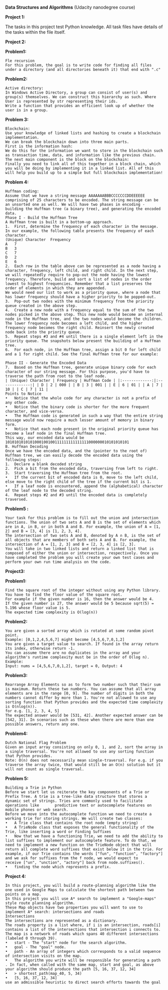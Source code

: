 **Data Structures and Algorithms**
(Udacity nanodegree course)


****Project 1:****

  The tasks in this project test Python knowledge. 
  All task files have details of the tasks within the file itself.
  

****Project 2:****

  **Problem1:**

    Fle recursion
    For this problem, the goal is to write code for finding all files under a directory (and all directories beneath it) that end with ".c"

  **Problem2:**

    Active directory:
    In Windows Active Directory, a group can consist of user(s) and group(s) themselves. We can construct this hierarchy as such. Where User is represented by str representing their ids.
    Write a function that provides an efficient look up of whether the user is in a group.

  **Problem 3:**

    Blockchain:
    Use your knowledge of linked lists and hashing to create a blockchain implementation.
    We can break the blockchain down into three main parts.
    First is the information hash:
    We do this for the information we want to store in the blockchain such as transaction time, data, and information like the previous chain.
    The next main component is the block on the blockchain:
    Finally you need to link all of this together in a block chain, which you will be doing by implementing it in a linked list. All of this will help you build up to a simple but full blockchain implementation!

  **Problem 4:**

    Huffman coding:
    Assume that we have a string message AAAAAAABBBCCCCCCCDDEEEEEE comprising of 25 characters to be encoded. The string message can be an unsorted one as well. We will have two phases in encoding - building the Huffman tree (a binary tree), and generating the encoded data.
    Phase I - Build the Huffman Tree
    A Huffman tree is built in a bottom-up approach.
    1.	First, determine the frequency of each character in the message. In our example, the following table presents the frequency of each character.
    (Unique) Character	Frequency
    A	7
    B	3
    C	7
    D	2
    E	6
    2.	Each row in the table above can be represented as a node having a character, frequency, left child, and right child. In the next step, we will repeatedly require to pop-out the node having the lowest frequency. Therefore, build and sort a list of nodes in the order lowest to highest frequencies. Remember that a list preserves the order of elements in which they are appended.
    We would need our list to work as a priority queue, where a node that has lower frequency should have a higher priority to be popped-out. 
    3.	Pop-out two nodes with the minimum frequency from the priority queue created in the above step.
    4.	Create a new node with a frequency equal to the sum of the two nodes picked in the above step. This new node would become an internal node in the Huffman tree, and the two nodes would become the children. The lower frequency node becomes a left child, and the higher frequency node becomes the right child. Reinsert the newly created node back into the priority queue.
    5.	Repeat steps #3 and #4 until there is a single element left in the priority queue. The snapshots below present the building of a Huffman tree.
    6.	For each node, in the Huffman tree, assign a bit 0 for left child and a 1 for right child. See the final Huffman tree for our example:
    
    Phase II - Generate the Encoded Data
    7.	Based on the Huffman tree, generate unique binary code for each character of our string message. For this purpose, you'd have to traverse the path from root to the leaf node.
    | (Unique) Character | Frequency | Huffman Code | |:-------------:|:-------------:| | D | 2 | 000 | | B | 3 | 001 | | E | 6 | 01 | | A | 7 | 10 | | C | 7 | 11 |
    Points to Notice
    •	Notice that the whole code for any character is not a prefix of any other code. 
    •	Notice that the binary code is shorter for the more frequent character, and vice-versa.
    •	The Huffman code is generated in such a way that the entire string message would now require a much lesser amount of memory in binary form.
    •	Notice that each node present in the original priority queue has become a leaf node in the final Huffman tree.
    This way, our encoded data would be 1010101010101000100100111111111111111000000010101010101
    B. Huffman Decoding
    Once we have the encoded data, and the (pointer to the root of) Huffman tree, we can easily decode the encoded data using the following steps:
    1.	Declare a blank decoded string
    2.	Pick a bit from the encoded data, traversing from left to right.
    3.	Start traversing the Huffman tree from the root.
    •	If the current bit of encoded data is 0, move to the left child, else move to the right child of the tree if the current bit is 1.
    •	If a leaf node is encountered, append the (alphabetical) character of the leaf node to the decoded string.
    4.	Repeat steps #2 and #3 until the encoded data is completely traversed.

  **Problem5 :**

    Your task for this problem is to fill out the union and intersection functions. The union of two sets A and B is the set of elements which are in A, in B, or in both A and B. For example, the union of A = [1,     2] and B = [3, 4] is [1, 2, 3, 4].
    The intersection of two sets A and B, denoted by A ∩ B, is the set of all objects that are members of both sets A and B. For example, the intersection of A = [1, 2, 3] and B = [2, 3, 4] is [2, 3].
    You will take in two linked lists and return a linked list that is composed of either the union or intersection, respectively. Once you have completed the problem you will create your own test cases and           perform your own run time analysis on the code.
    


****Project3:****

  **Problem1:**

    Find the square root of the integer without using any Python library. You have to find the floor value of the square root.
    For example if the given number is 16, then the answer would be 4.
    If the given number is 27, the answer would be 5 because sqrt(5) = 5.196 whose floor value is 5.
    The expected time complexity is O(log(n))

  **Problem2:**

    You are given a sorted array which is rotated at some random pivot point.
    Example: [0,1,2,4,5,6,7] might become [4,5,6,7,0,1,2]
    You are given a target value to search. If found in the array return its index, otherwise return -1.
    You can assume there are no duplicates in the array and your algorithm's runtime complexity must be in the order of O(log n).
    Example:
    Input: nums = [4,5,6,7,0,1,2], target = 0, Output: 4

  **Problem3:**

    Rearrange Array Elements so as to form two number such that their sum is maximum. Return these two numbers. You can assume that all array elements are in the range [0, 9]. The number of digits in both the         numbers cannot differ by more than 1. You're not allowed to use any sorting function that Python provides and the expected time complexity is O(nlog(n)).
    for e.g. [1, 2, 3, 4, 5]
    The expected answer would be [531, 42]. Another expected answer can be [542, 31]. In scenarios such as these when there are more than one possible answers, return any one.

  **Problem4:**

    Dutch National Flag Problem
    Given an input array consisting on only 0, 1, and 2, sort the array in a single traversal. You're not allowed to use any sorting function that Python provides.
    Note: O(n) does not necessarily mean single-traversal. For e.g. if you traverse the array twice, that would still be an O(n) solution but it will not count as single traversal.

  **Problem 5:**

    Building a Trie in Python
    Before we start let us reiterate the key components of a Trie or Prefix Tree. A trie is a tree-like data structure that stores a dynamic set of strings. Tries are commonly used to facilitate operations like       predictive text or autocomplete features on mobile phones or web search.
    Before we move into the autocomplete function we need to create a working trie for storing strings. We will create two classes:
    •	A Trie class that contains the root node (empty string)
    •	A TrieNode class that exposes the general functionality of the Trie, like inserting a word or Finding Suffixes
    •	Now that we have a functioning Trie, we need to add the ability to list suffixes to implement our autocomplete feature. To do that, we need to implement a new function on the TrieNode object that will           return all complete word suffixes that exist below it in the trie. For example, if our Trie contains the words ["fun", "function", "factory"] and we ask for suffixes from the f node, we would expect to            receive ["un", "unction", "actory"] back from node.suffixes().
    •	finding the node which represents a prefix.
    


****Project 4:****

    In this project, you will build a route-planning algorithm like the one used in Google Maps to calculate the shortest path between two points on a map.
    In this project you will use A* search to implement a "Google-maps" style route planning algorithm.
    These Map objects have two properties you will want to use to implement A* search: intersections and roads
    Intersections
    The intersections are represented as a dictionary.
    The roads property is a list where, if i is an intersection, roads[i] contains a list of the intersections that intersection i connects to.
    The map is a network of roads which spans 40 different intersections (labeled 0 through 39).
    •	start - The "start" node for the search algorithm.
    •	goal - The "goal" node.
    •	path - An array of integers which corresponds to a valid sequence of intersection visits on the map.
    •	The algorithm you write will be responsible for generating a path . In fact, when called with the same map, start and goal, as above your algorithm should produce the path [5, 16, 37, 12, 34]
    •	> shortest_path(map_40, 5, 34)
    •	[5, 16, 37, 12, 34]
    use an admissible heuristic to direct search efforts towards the goal

